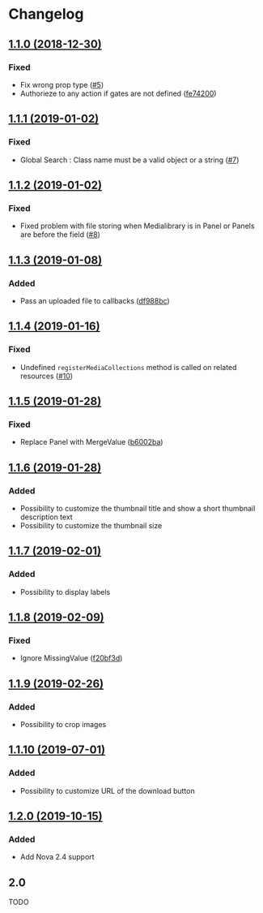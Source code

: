 # Changelog

## [1.1.0 (2018-12-30)](https://github.com/dmitrybubyakin/nova-medialibrary-field/compare/1.0.1..1.1.0)

### Fixed
- Fix wrong prop type ([#5](https://github.com/dmitrybubyakin/nova-medialibrary-field/pull/5))
- Authorieze to any action if gates are not defined ([fe74200](https://github.com/dmitrybubyakin/nova-medialibrary-field/commit/fe74200))

## [1.1.1 (2019-01-02)](https://github.com/dmitrybubyakin/nova-medialibrary-field/compare/1.1.0...1.1.1)

### Fixed

- Global Search : Class name must be a valid object or a string ([#7](https://github.com/dmitrybubyakin/nova-medialibrary-field/issues/7))

## [1.1.2 (2019-01-02)](https://github.com/dmitrybubyakin/nova-medialibrary-field/compare/1.1.1...1.1.2)

### Fixed

- Fixed problem with file storing when Medialibrary is in Panel or Panels are before the field ([#8](https://github.com/dmitrybubyakin/nova-medialibrary-field/pull/8))

## [1.1.3 (2019-01-08)](https://github.com/dmitrybubyakin/nova-medialibrary-field/compare/1.1.2...1.1.3)

### Added

- Pass an uploaded file to callbacks ([df988bc](https://github.com/dmitrybubyakin/nova-medialibrary-field/commit/df988bc))

## [1.1.4 (2019-01-16)](https://github.com/dmitrybubyakin/nova-medialibrary-field/compare/1.1.3...1.1.4)

### Fixed

- Undefined `registerMediaCollections` method is called on related resources ([#10](https://github.com/dmitrybubyakin/nova-medialibrary-field/issues/10))

## [1.1.5 (2019-01-28)](https://github.com/dmitrybubyakin/nova-medialibrary-field/compare/1.1.4...1.1.5)

### Fixed

- Replace Panel with MergeValue ([b6002ba](https://github.com/dmitrybubyakin/nova-medialibrary-field/commit/b6002ba))

## [1.1.6 (2019-01-28)](https://github.com/dmitrybubyakin/nova-medialibrary-field/compare/1.1.5...1.1.6)

### Added

- Possibility to customize the thumbnail title and show a short thumbnail description text
- Possibility to customize the thumbnail size

## [1.1.7 (2019-02-01)](https://github.com/dmitrybubyakin/nova-medialibrary-field/compare/1.1.6...1.1.7)

### Added

- Possibility to display labels

## [1.1.8 (2019-02-09)](https://github.com/dmitrybubyakin/nova-medialibrary-field/compare/1.1.7...1.1.8)

### Fixed

- Ignore MissingValue ([f20bf3d](https://github.com/dmitrybubyakin/nova-medialibrary-field/commit/f20bf3d))

## [1.1.9 (2019-02-26)](https://github.com/dmitrybubyakin/nova-medialibrary-field/compare/1.1.8...1.1.9)

### Added

- Possibility to crop images

## [1.1.10 (2019-07-01)](https://github.com/dmitrybubyakin/nova-medialibrary-field/compare/1.1.9...1.1.10)

### Added

- Possibility to customize URL of the download button

## [1.2.0 (2019-10-15)](https://github.com/dmitrybubyakin/nova-medialibrary-field/compare/1.1.10...1.2.0)

### Added

- Add Nova 2.4 support

## 2.0

TODO
